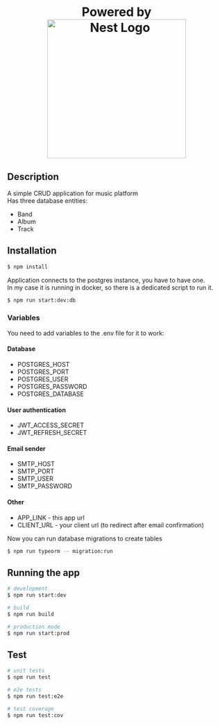 
<h1 style="text-align: center;">
    <span>Powered by</span><br>
<a href="http://nestjs.com/" target="blank"><img src="https://nestjs.com/img/logo_text.svg" width="320" alt="Nest Logo" /></a>
</h1>


## Description

A simple CRUD application for music platform  
Has three database entities:
- Band
- Album
- Track

## Installation

```bash
$ npm install
```

Application connects to the postgres instance, you have to have one.  
In my case it is running in docker, so there is a dedicated script to run it.

```bash
$ npm run start:dev:db
```

### Variables

You need to add variables to the .env file for it to work:

#### Database

- POSTGRES_HOST
- POSTGRES_PORT
- POSTGRES_USER
- POSTGRES_PASSWORD
- POSTGRES_DATABASE

#### User authentication

- JWT_ACCESS_SECRET
- JWT_REFRESH_SECRET

#### Email sender

- SMTP_HOST
- SMTP_PORT
- SMTP_USER
- SMTP_PASSWORD

#### Other

- APP_LINK - this app url
- CLIENT_URL - your client url (to redirect after email confirmation)

Now you can run database migrations to create tables

```bash
$ npm run typeorm -- migration:run
```

## Running the app

```bash
# development
$ npm run start:dev

# build
$ npm run build

# production mode
$ npm run start:prod
```

## Test

```bash
# unit tests
$ npm run test

# e2e tests
$ npm run test:e2e

# test coverage
$ npm run test:cov
```
